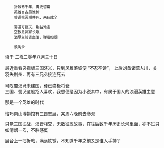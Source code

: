         折戟锈千年，青史留篇
        英雄自古另谁怜
        誓语桃园期共死，未有成全
        
        蜀道可登天，荆益难连
        空教忠骨冢长眠
        洒尽生前皆血泪，弹指如烟

        浪淘沙

填于 二零二零年八月三十日
<br><br>
最近重看央视版三国演义，只到凤雏落坡便 “不忍卒读”，
此后刘备诸葛入川，关羽失荆州，再有三兄弟接连死去
<br>
<br>
可叹蜀汉尚未建国，便已盛极将衰
<br>
三国、蜀汉这般招人喜欢，我想便是因为小说其中，有属于国人的浪漫英雄主意

那是一个英雄的时代
<br><br>
恰巧南山博物馆有三国志展，某周六晚前去参观

只觉三国征战，汉晋相交，无数征伐故事，在往后数千年历史长河里面，亦不过只如清烟一阵，不胜感慨

展台上一把折戟，满满铁锈，不知道千年之前又是谁人手持？
